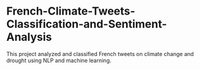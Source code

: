 # French-Climate-Tweets-Classification-and-Sentiment-Analysis
This project analyzed and classified French tweets on climate change and drought using NLP and machine learning. 
